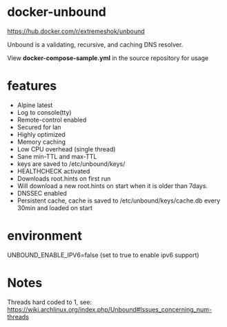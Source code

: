# docker-unbound

https://hub.docker.com/r/extremeshok/unbound

Unbound is a validating, recursive, and caching DNS resolver.

View **docker-compose-sample.yml** in the source repository for usage

# features
- Alpine latest
- Log to console(tty)
- Remote-control enabled
- Secured for lan
- Highly optimized
- Memory caching
- Low CPU overhead (single thread)
- Sane min-TTL and max-TTL
- keys are saved to /etc/unbound/keys/
- HEALTHCHECK activated
- Downloads root.hints on first run
- Will download a new root.hints on start when it is older than 7days.
- DNSSEC enabled
- Persistent cache, cache is saved to /etc/unbound/keys/cache.db every 30min and loaded on start

# environment
UNBOUND_ENABLE_IPV6=false (set to true to enable ipv6 support)

# Notes
Threads hard coded to 1, see: https://wiki.archlinux.org/index.php/Unbound#Issues_concerning_num-threads
